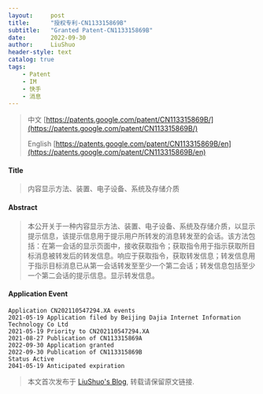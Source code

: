 ```yaml
---
layout:     post
title:      "授权专利-CN113315869B"
subtitle:   "Granted Patent-CN113315869B"
date:       2022-09-30
author:     LiuShuo
header-style: text
catalog: true
tags:
    - Patent
    - IM
    - 快手
    - 消息
---
```

> 中文 [https://patents.google.com/patent/CN113315869B/](https://patents.google.com/patent/CN113315869B/)
>
> English [https://patents.google.com/patent/CN113315869B/en](https://patents.google.com/patent/CN113315869B/en)

#### Title
> 内容显示方法、装置、电子设备、系统及存储介质








#### Abstract
> 本公开关于一种内容显示方法、装置、电子设备、系统及存储介质，以显示提示信息，该提示信息用于提示用户所转发的消息转发至的会话。该方法包括：在第一会话的显示页面中，接收获取指令；获取指令用于指示获取所目标消息被转发后的转发信息。响应于获取指令，获取转发信息；转发信息用于指示目标消息已从第一会话转发至至少一个第二会话；转发信息包括至少一个第二会话的提示信息。显示转发信息。








#### Application Event
```
Application CN202110547294.XA events 
2021-05-19 Application filed by Beijing Dajia Internet Information Technology Co Ltd
2021-05-19 Priority to CN202110547294.XA
2021-08-27 Publication of CN113315869A
2022-09-30 Application granted
2022-09-30 Publication of CN113315869B
Status Active
2041-05-19 Anticipated expiration
```
> 本文首次发布于 [LiuShuo's Blog](https://liushuo.me), 
转载请保留原文链接.
